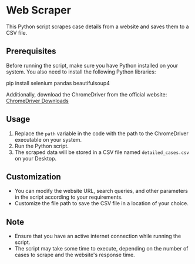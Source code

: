 # Web Scraper

This Python script scrapes case details from a website and saves them to a CSV file.

## Prerequisites

Before running the script, make sure you have Python installed on your system. You also need to install the following Python libraries:

pip install selenium pandas beautifulsoup4


Additionally, download the ChromeDriver from the official website: [ChromeDriver Downloads](https://sites.google.com/a/chromium.org/chromedriver/downloads)

## Usage

1. Replace the `path` variable in the code with the path to the ChromeDriver executable on your system.
2. Run the Python script.
3. The scraped data will be stored in a CSV file named `detailed_cases.csv` on your Desktop.

## Customization

- You can modify the website URL, search queries, and other parameters in the script according to your requirements.
- Customize the file path to save the CSV file in a location of your choice.

## Note

- Ensure that you have an active internet connection while running the script.
- The script may take some time to execute, depending on the number of cases to scrape and the website's response time.
